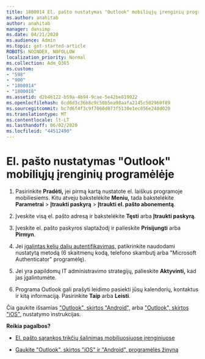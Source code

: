 ```yaml
---
title: 1800014 El. pašto nustatymas "Outlook" mobiliųjų įrenginių programėlėje
ms.author: anahitab
author: anahitab
manager: dansimp
ms.date: 04/21/2020
ms.audience: Admin
ms.topic: get-started-article
ROBOTS: NOINDEX, NOFOLLOW
localization_priority: Normal
ms.collection: Adm_O365
ms.custom:
- "598"
- "900"
- "1800014"
- "1800018"
ms.assetid: d2b46122-b59a-4b94-9cae-5e42be819022
ms.openlocfilehash: 6cd6d3c36b8c9c50b5ea98aafa2145c502960f89
ms.sourcegitcommit: bc7d6f4f3c9f7060d073f5130e1ec856e248d020
ms.translationtype: MT
ms.contentlocale: lt-LT
ms.lasthandoff: 06/02/2020
ms.locfileid: "44512490"
---
```

# <a name="set-up-email-in-the-outlook-mobile-app"></a>El. pašto nustatymas "Outlook" mobiliųjų įrenginių programėlėje

1. Pasirinkite **Pradėti,** jei pirmą kartą nustatote el. laiškus programoje mobiliesiems. Kitu atveju bakstelėkite **Meniu,** tada bakstelėkite **Parametrai** \> **Įtraukti paskyrą** \> **Įtraukti el. pašto abonementą**.

2. Įveskite visą el. pašto adresą ir bakstelėkite **Tęsti** arba **Įtraukti paskyrą**.

3. Įveskite el. pašto paskyros slaptažodį ir palieskite **Prisijungti** arba **Pirmyn**.

4. Jei [įgalintas kelių dalių autentifikavimas,](https://docs.microsoft.com/microsoft-365/admin/security-and-compliance/set-up-multi-factor-authentication) patikrinkite naudodami nustatytą metodą (6 skaitmenų kodą, telefono skambutį arba "Microsoft Authenticator" programėlę).

5. Jei yra papildomų IT administravimo strategijų, palieskite **Aktyvinti,** kad jas įgalintumėte.

6. Programa Outlook gali prašyti leidimo pasiekti jūsų kalendorių, kontaktus ir kitą informaciją. Pasirinkite **Taip** arba **Leisti**.

Čia gaukite išsamias ["Outlook", skirtos "Android",](https://support.office.com/article/886db551-8dfa-4fd5-b835-f8e532091872.aspx) arba ["Outlook", skirtos "iOS",](https://support.office.com/article/b2de2161-cc1d-49ef-9ef9-81acd1c8e234.aspx) nustatymo instrukcijas.
  
 **Reikia pagalbos?**
  
- [El. pašto sąrankos trikčių šalinimas mobiliuosiuose įrenginiuose](https://support.office.com/article/a264ef01-9c88-48fb-9285-7017e4f31f02.aspx)

- [Gaukite "Outlook", skirtos "iOS" ir "Android", programėlės žinyną](https://support.office.com/article/218a22d1-9fa5-4889-b689-de1c63493243.aspx#ID0EAABAAA=Contact_Support)
